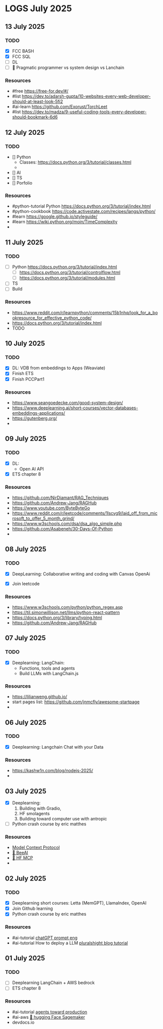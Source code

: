 # LOGS July 2025

## 13 July 2025

### TODO

- [X] FCC BASH 
- [x] FCC SQL
- [ ] DL
- [ ] 📙 Pragmatic programmer vs system design vs Lanchain

### Resources

- #free https://free-for.dev/#/
- #list https://dev.to/adarsh-gupta/10-websites-every-web-developer-should-at-least-look-5fi2
- #ai-learn https://github.com/Exorust/TorchLeet
- #list https://dev.to/madza/9-useful-coding-tools-every-developer-should-bookmark-6d6


## 12 July 2025

### TODO
- [] Python
  - Classes: https://docs.python.org/3/tutorial/classes.html
  - 
- [] AI
- [] TS
- [] Porfolio

### Resources

- #python-tutorial Python https://docs.python.org/3/tutorial/index.html
- #python-cookbook https://code.activestate.com/recipes/langs/python/
- #learn https://google.github.io/styleguide/
- #learn https://wiki.python.org/moin/TimeComplexity
- 

## 11 July 2025

### TODO

- [ ] Python https://docs.python.org/3/tutorial/index.html
  - [ ] https://docs.python.org/3/tutorial/controlflow.html
  - [ ] https://docs.python.org/3/tutorial/modules.html
- [ ] TS
- [ ] Build

### Resources
- https://www.reddit.com/r/learnpython/comments/15b1nhq/look_for_a_bookresource_for_effective_python_code/
- https://docs.python.org/3/tutorial/index.html
- TODO

## 10 July 2025

### TODO

- [X] DL: VDB from embeddings to Apps (Weaviate)
- [X] Finish ETS
- [X] Finish PCCPart1

### Resources
- https://www.seangoedecke.com/good-system-design/
- https://www.deeplearning.ai/short-courses/vector-databases-embeddings-applications/
- https://gutenberg.org/
- 

## 09 July 2025

### TODO

- [X] DL: 
  - Open AI API
- [X] ETS chapter 8

### Resources

- https://github.com/NirDiamant/RAG_Techniques
- https://github.com/Andrew-Jang/RAGHub
- https://www.youtube.com/ByteByteGo
- https://www.reddit.com/r/leetcode/comments/1lscvg9/laid_off_from_microsoft_to_offer_5_month_grind/
- https://www.w3schools.com/dsa/dsa_algo_simple.php
- https://github.com/Asabeneh/30-Days-Of-Python
- 

## 08 July 2025

### TODO

- [X] DeepLearning: Collaborative writing and coding with Canvas OpenAi
- [X] Join leetcode


### Resources
- https://www.w3schools.com/python/python_regex.asp
- https://til.simonwillison.net/llms/python-react-pattern
- https://docs.python.org/3/library/typing.html
- https://github.com/Andrew-Jang/RAGHub

## 07 July 2025

### TODO

- [X] Deeplearning: LangChain: 
  - Functions, tools and agents
  - Build LLMs with LangChain.js

### Resources
- https://lilianweng.github.io/
- start pages list: https://github.com/jnmcfly/awesome-startpage
- 

## 06 July 2025

### TODO

 - [X] Deeplearning: Langchain Chat with your Data

### Resources
- https://kashw1n.com/blog/nodejs-2025/
- 

## 03 July 2025

- [X] Deeplearning: 
    1. Building with Gradio,
    2. HF smolagents
    3. Building toward computer use with antropic
- [ ] Python crash course by eric matthes

### Resources
- [Model Context Protocol](https://modelcontextprotocol.io/introduction)
- [🐝 BeeAI](https://github.com/i-am-bee/beeai-platform)
- [🤗 HF MCP](https://huggingface.co/learn/mcp-course/unit1/introduction)
- 

## 02 July 2025

### TODO

- [X] Deeplearning short courses: 
    Letta (MemGPT), LlamaIndex, OpenAI
- [X] Join Github learning
- [X] Python crash course by eric matthes

### Resources

- #ai-tutorial [chatGPT prompt eng](https://learn.deeplearning.ai/courses/chatgpt-prompt-eng)
- #ai-tutorial How to deploy a LLM [pluralshight blog tutorial](https://www.pluralsight.com/resources/blog/guides/deploy-llm-production-use-cases#:~:text=After%20fine%2Dtuning%20your%20Large,TensorFlow%20Serving%20to%20AWS%20ECS.)



## 01 July 2025

### TODO

- [ ] Deeplearning LangChain + AWS bedrock
- [ ] ETS chapter 8

### Resources

- #ai-tutorial [agents toward production](https://github.com/NirDiamant/agents-towards-production/tree/main)
- #ai-aws [ 🤗 hugging Face Sagemaker](https://huggingface.co/docs/sagemaker/index)
- devdocs․io